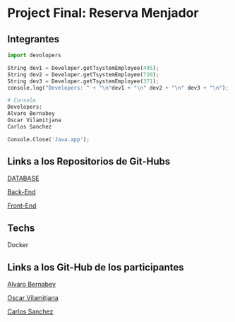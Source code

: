 # Project Final:  Reserva Menjador

## Integrantes

```python
import devolopers

String dev1 = Developer.getTsystemEmployee(495);
String dev2 = Developer.getTsystemEmployee(730);
String dev3 = Developer.getTsystemEmployee(371);
console.log("Developers: " + "\n"dev1 + "\n" dev2 + "\n" dev3 + "\n");

# Console
Developers:
Alvaro Bernabey
Oscar Vilamitjana
Carlos Sanchez

Console.Close('Java.app');
```
## Links a los Repositorios de Git-Hubs

[DATABASE](https://github.com/Chals20/ProyectoFinalBaseDatos)

[Back-End](https://github.com/Chals20/ProyectoFinalBackEnd)

[Front-End](https://github.com/Chals20/ProyectoFinalFrontEnd)

## Techs
Docker

## Links a los Git-Hub de los participantes

[Alvaro Bernabey](https://github.com/alvarato)

[Oscar Vilamitjana](https://github.com/oscar08850)

[Carlos Sanchez](https://github.com/Chals20)

